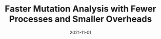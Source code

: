 ---
title: "Faster Mutation Analysis with Fewer Processes and Smaller Overheads"
collection: publications
paperurl: /publication/2009-10-01-paper-title-number-1
excerpt: 'This paper is about the number 1. The number 2 is left for future work.'
date: 2021-11-01
venue: 'x' # 'ASE\'21: 36th IEEE/ACM International Conference on Automated Software Engineering' 
paperurl: 'http://academicpages.github.io/files/paper1.pdf'
citation: 'Your Name, You. (2009). &quot;Paper Title Number 1.&quot; <i>Journal 1</i>. 1(1).'
---